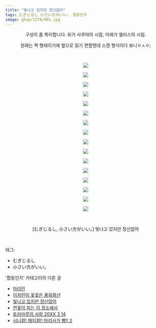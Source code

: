 ```yaml
---
title: "빛나고 있지만 정신없어"
tags: むぎじるし 小さい方がいい。 합동인지
image: ghap/1278/001.jpg
---
```

<div class="article">
<p style="text-align: center; clear: none; float: none;">구성이 좀 특이합니다. 위가 사쿠야의 시점, 아래가 앨리스의 시점.</p>
<p style="text-align: center; clear: none; float: none;">원래는 책 형태이기에 옆으로 읽기 편할텐데 스캔 형식이다 보니ㅇㅅㅇ;</p>
<p style="text-align: center; clear: none; float: none;"><br/></p>
<p style="text-align: center; clear: none; float: none;"><img src="{{ site.nasurl }}/ghap/1278/001.jpg"/></p>
<p style="text-align: center; clear: none; float: none;"><img src="{{ site.nasurl }}/ghap/1278/002.jpg"/></p>
<p style="text-align: center; clear: none; float: none;"><img src="{{ site.nasurl }}/ghap/1278/003.jpg"/></p>
<p style="text-align: center; clear: none; float: none;"><img src="{{ site.nasurl }}/ghap/1278/004.jpg"/></p>
<p style="text-align: center; clear: none; float: none;"><img src="{{ site.nasurl }}/ghap/1278/005.jpg"/></p>
<p style="text-align: center; clear: none; float: none;"><img src="{{ site.nasurl }}/ghap/1278/006.jpg"/></p>
<p style="text-align: center; clear: none; float: none;"><img src="{{ site.nasurl }}/ghap/1278/007.jpg"/></p>
<p style="text-align: center; clear: none; float: none;"><img src="{{ site.nasurl }}/ghap/1278/008.jpg"/></p>
<p style="text-align: center; clear: none; float: none;"><img src="{{ site.nasurl }}/ghap/1278/009.jpg"/></p>
<p style="text-align: center; clear: none; float: none;"><img src="{{ site.nasurl }}/ghap/1278/010.jpg"/></p>
<p style="text-align: center; clear: none; float: none;"><img src="{{ site.nasurl }}/ghap/1278/011.jpg"/></p>
<p style="text-align: center; clear: none; float: none;"><img src="{{ site.nasurl }}/ghap/1278/012.jpg"/></p>
<p style="text-align: center; clear: none; float: none;"><img src="{{ site.nasurl }}/ghap/1278/013.jpg"/></p>
<p style="text-align: center; clear: none; float: none;"><img src="{{ site.nasurl }}/ghap/1278/014.jpg"/></p>
<p style="text-align: center; clear: none; float: none;"><img src="{{ site.nasurl }}/ghap/1278/015.jpg"/></p>
<p style="text-align: center; clear: none; float: none;"><img src="{{ site.nasurl }}/ghap/1278/016.jpg"/></p>
<p style="text-align: center; clear: none; float: none;"><br/></p>
<p style="text-align: center; clear: none; float: none;">[むぎじるし, 小さい方がいい。] 빛나고 있지만 정신없어</p>
<p><br/></p>
</div><div class="tagTrail">
<p>태그: </p>
<ul>
<li>むぎじるし</li>
<li>小さい方がいい。</li>
</ul>
</div><div class="another">
<p>'합동인지' 카테고리의 다른 글</p>
<ul>
<li><a href="/2016-08-03-ghap_1323">마리린</a></li>
<li><a href="/2016-08-03-ghap_1313">이치린이 꽃꽂은 풍림화산</a></li>
<li><a href="/2016-07-31-ghap_1278">빛나고 있지만 정신없어</a></li>
<li><a href="/2016-07-31-ghap_1274">연꽃이 피는 이 장소에서</a></li>
<li><a href="/2016-07-31-ghap_1254">토라마루의 사랑 20XX 3 14</a></li>
<li><a href="/2016-07-26-ghap_1112">시니컬! 매지컬!! 마리사가 빵!! 2</a></li>
</ul>
</div><div class="cb_module cb_fluid">
<div class="cb_wrt cb_profile">
</div><!-- commentList close -->
</div>
<br/>
<p id="refer"></p>
<br/>

